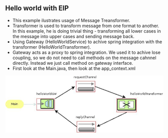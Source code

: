 ## Hello world with EIP

* This example ilustrates usage of Message Treansformer.
* Transformer is used to transform message from one format to another. In this example, he is doing trivial thing - transforming all lower cases in the message into upper cases and sending message back.
* Using Gateway (HelloWorldService) to achive spring integration with the transformer (HelloWorldTransformer). 
* Gateway acts as a proxy to spring integration. We used it to achive lose coupling, so we do not need to call methods on the message cahnnel directly. Instead we just call method on gateway interface.
* First look at the Main.java, then look at the app_context.xml

![alt tag](https://github.com/bozanarh/spring_integration_patterns/blob/master/3_transformer/transformer.jpeg)

